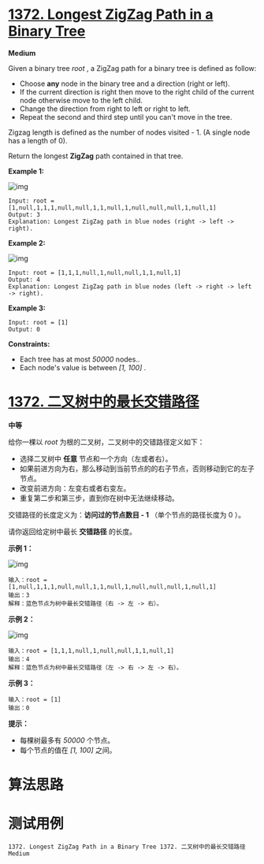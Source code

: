 # [1372. Longest ZigZag Path in a Binary Tree][enTitle]

**Medium**

Given a binary tree  *root* , a ZigZag path for a binary tree is defined as follow:

- Choose **any** node in the binary tree and a direction (right or left). 
- If the current direction is right then move to the right child of the current node otherwise move to the left child. 
- Change the direction from right to left or right to left. 
- Repeat the second and third step until you can't move in the tree.

Zigzag length is defined as the number of nodes visited - 1. (A single node has a length of 0).

Return the longest **ZigZag**  path contained in that tree.



**Example 1:** 

![img](https://assets.leetcode.com/uploads/2020/01/22/sample_1_1702.png)

```
Input: root = [1,null,1,1,1,null,null,1,1,null,1,null,null,null,1,null,1]
Output: 3
Explanation: Longest ZigZag path in blue nodes (right -> left -> right).

```

**Example 2:** 

![img](https://assets.leetcode.com/uploads/2020/01/22/sample_2_1702.png)

```
Input: root = [1,1,1,null,1,null,null,1,1,null,1]
Output: 4
Explanation: Longest ZigZag path in blue nodes (left -> right -> left -> right).

```

**Example 3:** 

```
Input: root = [1]
Output: 0

```



**Constraints:** 

- Each tree has at most  *50000*  nodes.. 
- Each node's value is between  *[1, 100]* .


# [1372. 二叉树中的最长交错路径][cnTitle]

**中等**

给你一棵以  *root*  为根的二叉树，二叉树中的交错路径定义如下：

- 选择二叉树中 **任意**  节点和一个方向（左或者右）。 
- 如果前进方向为右，那么移动到当前节点的的右子节点，否则移动到它的左子节点。 
- 改变前进方向：左变右或者右变左。 
- 重复第二步和第三步，直到你在树中无法继续移动。

交错路径的长度定义为：**访问过的节点数目 - 1** （单个节点的路径长度为 0 ）。

请你返回给定树中最长 **交错路径**  的长度。



**示例 1：** 

![img](https://assets.leetcode-cn.com/aliyun-lc-upload/uploads/2020/03/07/sample_1_1702.png)

```
输入：root = [1,null,1,1,1,null,null,1,1,null,1,null,null,null,1,null,1]
输出：3
解释：蓝色节点为树中最长交错路径（右 -> 左 -> 右）。

```

**示例 2：** 

![img](https://assets.leetcode-cn.com/aliyun-lc-upload/uploads/2020/03/07/sample_2_1702.png)

```
输入：root = [1,1,1,null,1,null,null,1,1,null,1]
输出：4
解释：蓝色节点为树中最长交错路径（左 -> 右 -> 左 -> 右）。

```

**示例 3：** 

```
输入：root = [1]
输出：0

```



**提示：** 

- 每棵树最多有  *50000*  个节点。 
- 每个节点的值在  *[1, 100]*  之间。




# 算法思路

# 测试用例
```
1372. Longest ZigZag Path in a Binary Tree 1372. 二叉树中的最长交错路径 Medium
```

[enTitle]: https://leetcode.com/problems/longest-zigzag-path-in-a-binary-tree/
[cnTitle]: https://leetcode-cn.com/problems/longest-zigzag-path-in-a-binary-tree/
